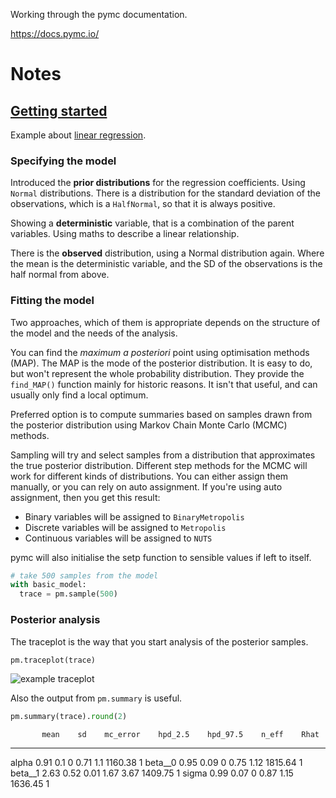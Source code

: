 Working through the pymc documentation.

https://docs.pymc.io/


# Notes

## [Getting started](https://docs.pymc.io/notebooks/getting_started.html)

Example about [linear regression](getting_started/linear_regression.py).


### Specifying the model

Introduced the **prior distributions** for the regression coefficients.
Using `Normal` distributions.
There is a distribution for the standard deviation of the observations,
which is a `HalfNormal`, so that it is always positive.

Showing a **deterministic** variable, that is a combination of the parent variables.
Using maths to describe a linear relationship.

There is the **observed** distribution,
using a Normal distribution again.
Where the mean is the deterministic variable,
and the SD of the observations is the half normal from above.


### Fitting the model

Two approaches,
which of them is appropriate depends on the structure of the model and the needs of the analysis.

You can find the _maximum a posteriori_ point using optimisation methods (MAP).
The MAP is the mode of the posterior distribution.
It is easy to do, but won't represent the whole probability distribution.
They provide the `find_MAP()` function mainly for historic reasons.
It isn't that useful, and can usually only find a local optimum.

Preferred option is to compute summaries based on samples drawn from the posterior distribution using Markov Chain Monte Carlo (MCMC) methods.

Sampling will try and select samples from a distribution that approximates the true posterior distribution.
Different step methods for the MCMC will work for different kinds of distributions.
You can either assign them manually, or you can rely on auto assignment.
If you're using auto assignment, then you get this result:

 - Binary variables will be assigned to `BinaryMetropolis`
 - Discrete variables will be assigned to `Metropolis`
 - Continuous variables will be assigned to `NUTS`

pymc will also initialise the setp function to sensible values if left to itself.


```python
# take 500 samples from the model
with basic_model:
  trace = pm.sample(500)
```


### Posterior analysis

The traceplot is the way that you start analysis of the posterior samples.

```python
pm.traceplot(trace)
```

![example traceplot](getting_started/traceplot.png)

Also the output from `pm.summary` is useful.

```python
pm.summary(trace).round(2)
```

           mean    sd    mc_error    hpd_2.5    hpd_97.5    n_eff    Rhat
-------  ------  ----  ----------  ---------  ----------  -------  ------
alpha      0.91  0.1         0          0.71        1.1   1160.38       1
beta__0    0.95  0.09        0          0.75        1.12  1815.64       1
beta__1    2.63  0.52        0.01       1.67        3.67  1409.75       1
sigma      0.99  0.07        0          0.87        1.15  1636.45       1



